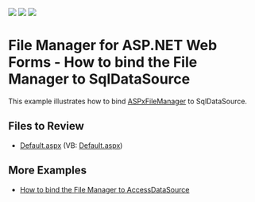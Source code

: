 <!-- default badges list -->
![](https://img.shields.io/endpoint?url=https://codecentral.devexpress.com/api/v1/VersionRange/128554440/13.1.5%2B)
[![](https://img.shields.io/badge/Open_in_DevExpress_Support_Center-FF7200?style=flat-square&logo=DevExpress&logoColor=white)](https://supportcenter.devexpress.com/ticket/details/E4440)
[![](https://img.shields.io/badge/📖_How_to_use_DevExpress_Examples-e9f6fc?style=flat-square)](https://docs.devexpress.com/GeneralInformation/403183)
<!-- default badges end -->

# File Manager for ASP.NET Web Forms - How to bind the File Manager to SqlDataSource

This example illustrates how to bind [ASPxFileManager](https://docs.devexpress.com/AspNet/DevExpress.Web.ASPxFileManager) to SqlDataSource.

## Files to Review

* [Default.aspx](./CS/WebSite/Default.aspx) (VB: [Default.aspx](./VB/WebSite/Default.aspx))

## More Examples

* [How to bind the File Manager to AccessDataSource](https://github.com/DevExpress-Examples/aspxfilemanager-how-to-bind-aspxfilemanager-to-accessdatasource-e4426)
